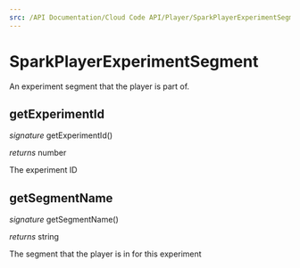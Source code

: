 ```yaml
---
src: /API Documentation/Cloud Code API/Player/SparkPlayerExperimentSegment.md
---
```


# SparkPlayerExperimentSegment

An experiment segment that the player is part of.



## getExperimentId

_signature_ getExperimentId()</p>

_returns_ number</p>

The experiment ID


## getSegmentName

_signature_ getSegmentName()</p>

_returns_ string</p>

The segment that the player is in for this experiment


